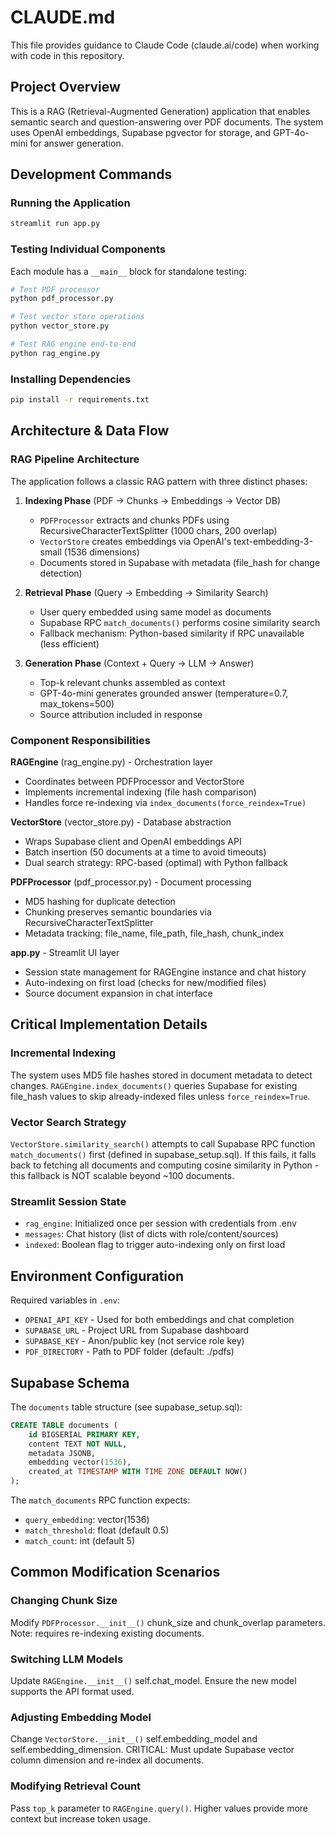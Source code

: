 # CLAUDE.md

This file provides guidance to Claude Code (claude.ai/code) when working with code in this repository.

## Project Overview

This is a RAG (Retrieval-Augmented Generation) application that enables semantic search and question-answering over PDF documents. The system uses OpenAI embeddings, Supabase pgvector for storage, and GPT-4o-mini for answer generation.

## Development Commands

### Running the Application
```bash
streamlit run app.py
```

### Testing Individual Components
Each module has a `__main__` block for standalone testing:

```bash
# Test PDF processor
python pdf_processor.py

# Test vector store operations
python vector_store.py

# Test RAG engine end-to-end
python rag_engine.py
```

### Installing Dependencies
```bash
pip install -r requirements.txt
```

## Architecture & Data Flow

### RAG Pipeline Architecture

The application follows a classic RAG pattern with three distinct phases:

1. **Indexing Phase** (PDF → Chunks → Embeddings → Vector DB)
   - `PDFProcessor` extracts and chunks PDFs using RecursiveCharacterTextSplitter (1000 chars, 200 overlap)
   - `VectorStore` creates embeddings via OpenAI's text-embedding-3-small (1536 dimensions)
   - Documents stored in Supabase with metadata (file_hash for change detection)

2. **Retrieval Phase** (Query → Embedding → Similarity Search)
   - User query embedded using same model as documents
   - Supabase RPC `match_documents()` performs cosine similarity search
   - Fallback mechanism: Python-based similarity if RPC unavailable (less efficient)

3. **Generation Phase** (Context + Query → LLM → Answer)
   - Top-k relevant chunks assembled as context
   - GPT-4o-mini generates grounded answer (temperature=0.7, max_tokens=500)
   - Source attribution included in response

### Component Responsibilities

**RAGEngine** (rag_engine.py) - Orchestration layer
- Coordinates between PDFProcessor and VectorStore
- Implements incremental indexing (file hash comparison)
- Handles force re-indexing via `index_documents(force_reindex=True)`

**VectorStore** (vector_store.py) - Database abstraction
- Wraps Supabase client and OpenAI embeddings API
- Batch insertion (50 documents at a time to avoid timeouts)
- Dual search strategy: RPC-based (optimal) with Python fallback

**PDFProcessor** (pdf_processor.py) - Document processing
- MD5 hashing for duplicate detection
- Chunking preserves semantic boundaries via RecursiveCharacterTextSplitter
- Metadata tracking: file_name, file_path, file_hash, chunk_index

**app.py** - Streamlit UI layer
- Session state management for RAGEngine instance and chat history
- Auto-indexing on first load (checks for new/modified files)
- Source document expansion in chat interface

## Critical Implementation Details

### Incremental Indexing
The system uses MD5 file hashes stored in document metadata to detect changes. `RAGEngine.index_documents()` queries Supabase for existing file_hash values to skip already-indexed files unless `force_reindex=True`.

### Vector Search Strategy
`VectorStore.similarity_search()` attempts to call Supabase RPC function `match_documents()` first (defined in supabase_setup.sql). If this fails, it falls back to fetching all documents and computing cosine similarity in Python - this fallback is NOT scalable beyond ~100 documents.

### Streamlit Session State
- `rag_engine`: Initialized once per session with credentials from .env
- `messages`: Chat history (list of dicts with role/content/sources)
- `indexed`: Boolean flag to trigger auto-indexing only on first load

## Environment Configuration

Required variables in `.env`:
- `OPENAI_API_KEY` - Used for both embeddings and chat completion
- `SUPABASE_URL` - Project URL from Supabase dashboard
- `SUPABASE_KEY` - Anon/public key (not service role key)
- `PDF_DIRECTORY` - Path to PDF folder (default: ./pdfs)

## Supabase Schema

The `documents` table structure (see supabase_setup.sql):
```sql
CREATE TABLE documents (
    id BIGSERIAL PRIMARY KEY,
    content TEXT NOT NULL,
    metadata JSONB,
    embedding vector(1536),
    created_at TIMESTAMP WITH TIME ZONE DEFAULT NOW()
);
```

The `match_documents` RPC function expects:
- `query_embedding`: vector(1536)
- `match_threshold`: float (default 0.5)
- `match_count`: int (default 5)

## Common Modification Scenarios

### Changing Chunk Size
Modify `PDFProcessor.__init__()` chunk_size and chunk_overlap parameters. Note: requires re-indexing existing documents.

### Switching LLM Models
Update `RAGEngine.__init__()` self.chat_model. Ensure the new model supports the API format used.

### Adjusting Embedding Model
Change `VectorStore.__init__()` self.embedding_model and self.embedding_dimension. CRITICAL: Must update Supabase vector column dimension and re-index all documents.

### Modifying Retrieval Count
Pass `top_k` parameter to `RAGEngine.query()`. Higher values provide more context but increase token usage.
